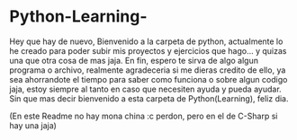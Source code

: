 # Python-Learning-

Hey que hay de nuevo, Bienvenido a la carpeta de python, actualmente lo he creado para poder subir mis proyectos
y ejercicios que hago... y quizas una que otra cosa de mas jaja. En fin, espero te sirva de algo algun programa
o archivo, realmente agradeceria si me dieras credito de ello, ya sea ahorrandote el tiempo para saber como funciona
o sobre algun codigo jaja, estoy siempre al tanto en caso que necesiten ayuda y pueda ayudar. Sin que mas decir
bienvenido a esta carpeta de Python(Learning), feliz dia.


(En este Readme no hay mona china :c perdon, pero en el de C-Sharp si hay una jaja)
